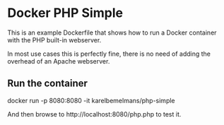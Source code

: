 # Docker PHP Simple

This is an example Dockerfile that shows how to run a Docker container with the PHP built-in webserver.

In most use cases this is perfectly fine, there is no need of adding the overhead of an Apache webserver.

## Run the container

docker run -p 8080:8080 -it karelbemelmans/php-simple

And then browse to http://localhost:8080/php.php to test it.
